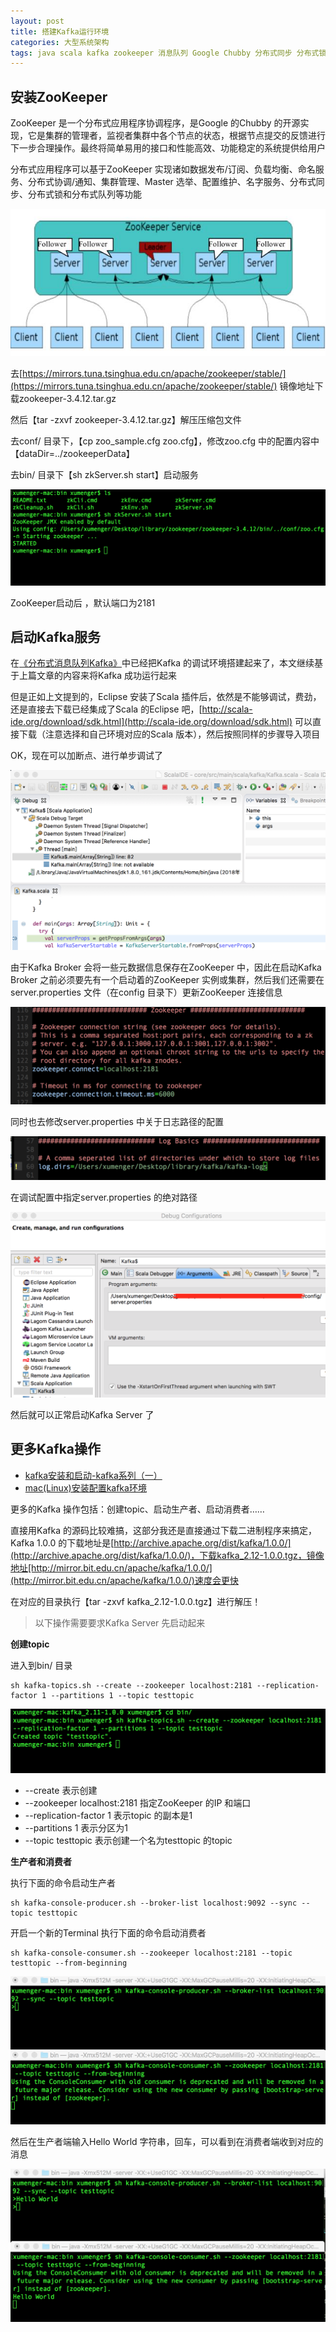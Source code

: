 ```yaml
---
layout: post
title: 搭建Kafka运行环境
categories: 大型系统架构
tags: java scala kafka zookeeper 消息队列 Google Chubby 分布式同步 分布式锁 集群管理 命名服务 配置管理 topic 生产者 消费者 队列 
---
```


## 安装ZooKeeper

ZooKeeper 是一个分布式应用程序协调程序，是Google 的Chubby 的开源实现，它是集群的管理者，监视者集群中各个节点的状态，根据节点提交的反馈进行下一步合理操作。最终将简单易用的接口和性能高效、功能稳定的系统提供给用户

分布式应用程序可以基于ZooKeeper 实现诸如数据发布/订阅、负载均衡、命名服务、分布式协调/通知、集群管理、Master 选举、配置维护、名字服务、分布式同步、分布式锁和分布式队列等功能

![](../media/image/2018-11-17/01.jpg)

去[https://mirrors.tuna.tsinghua.edu.cn/apache/zookeeper/stable/](https://mirrors.tuna.tsinghua.edu.cn/apache/zookeeper/stable/) 镜像地址下载zookeeper-3.4.12.tar.gz

然后【tar -zxvf zookeeper-3.4.12.tar.gz】解压压缩包文件

去conf/ 目录下，【cp zoo_sample.cfg zoo.cfg】，修改zoo.cfg 中的配置内容中【dataDir=../zookeeperData】

去bin/ 目录下【sh zkServer.sh start】启动服务

![](../media/image/2018-11-17/02.png)

ZooKeeper启动后 ，默认端口为2181

## 启动Kafka服务

在[《分布式消息队列Kafka》](http://www.xumenger.com/eclipse-kafka-20181113/)中已经把Kafka 的调试环境搭建起来了，本文继续基于上篇文章的内容来将Kafka 成功运行起来

但是正如上文提到的，Eclipse 安装了Scala 插件后，依然是不能够调试，费劲，还是直接去下载已经集成了Scala 的Eclipse 吧，[http://scala-ide.org/download/sdk.html](http://scala-ide.org/download/sdk.html) 可以直接下载（注意选择和自己环境对应的Scala 版本），然后按照同样的步骤导入项目

OK，现在可以加断点、进行单步调试了

![](../media/image/2018-11-17/03.png)

由于Kafka Broker 会将一些元数据信息保存在ZooKeeper 中，因此在启动Kafka Broker 之前必须要先有一个启动着的ZooKeeper 实例或集群，然后我们还需要在server.properties 文件（在config 目录下）更新ZooKeeper 连接信息

![](../media/image/2018-11-17/04.png)

同时也去修改server.properties 中关于日志路径的配置

![](../media/image/2018-11-17/05.png)

在调试配置中指定server.properties 的绝对路径

![](../media/image/2018-11-17/06.png)

然后就可以正常启动Kafka Server 了

## 更多Kafka操作

* [kafka安装和启动-kafka系列（一）](https://blog.csdn.net/a525390802/article/details/80006460)
* [mac(Linux)安装配置kafka环境](https://blog.csdn.net/napoay/article/details/79054816)

更多的Kafka 操作包括：创建topic、启动生产者、启动消费者……

直接用Kafka 的源码比较难搞，这部分我还是直接通过下载二进制程序来搞定，Kafka 1.0.0 的下载地址是[http://archive.apache.org/dist/kafka/1.0.0/](http://archive.apache.org/dist/kafka/1.0.0/)，下载kafka_2.12-1.0.0.tgz，镜像地址[http://mirror.bit.edu.cn/apache/kafka/1.0.0/](http://mirror.bit.edu.cn/apache/kafka/1.0.0/)速度会更快

在对应的目录执行【tar -zxvf kafka_2.12-1.0.0.tgz】进行解压！

>以下操作需要要求Kafka Server 先启动起来

**创建topic**

进入到bin/ 目录

```
sh kafka-topics.sh --create --zookeeper localhost:2181 --replication-factor 1 --partitions 1 --topic testtopic
```

![](../media/image/2018-11-17/07.png)

* \-\-create 表示创建
* \-\-zookeeper localhost:2181 指定ZooKeeper 的IP 和端口
* \-\-replication-factor 1 表示topic 的副本是1
* \-\-partitions 1 表示分区为1
* \-\-topic testtopic 表示创建一个名为testtopic 的topic

**生产者和消费者**

执行下面的命令启动生产者

```
sh kafka-console-producer.sh --broker-list localhost:9092 --sync --topic testtopic
```

开启一个新的Terminal 执行下面的命令启动消费者

```
sh kafka-console-consumer.sh --zookeeper localhost:2181 --topic testtopic --from-beginning
```

![](../media/image/2018-11-17/08.png)

然后在生产者端输入Hello World 字符串，回车，可以看到在消费者端收到对应的消息

![](../media/image/2018-11-17/09.png)
